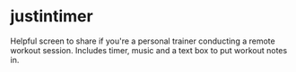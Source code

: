 # justintimer
Helpful screen to share if you're a personal trainer conducting a remote workout session. Includes timer, music and a text box to put workout notes in.
